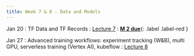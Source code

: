 ```yaml
---
title: Week 7 & 8 - Data and Models
---
```


Jan 20
: TF Data and TF Records
  : [Lecture 7](../assets/lectures/lecture7/04_data3_tf_data_tf_records.pdf)
: [**M 2 due**](https://harvard-iacs.github.io/2023-AC215/milestone2/){: .label .label-red }

Jan 27
: Advanced training workflows: experiment tracking (W&B), multi GPU, serverless training (Vertex AI), kubeflow
  : [Lecture 8](../assets/lectures/lecture8/04_model1_advanced_training.pdf)
